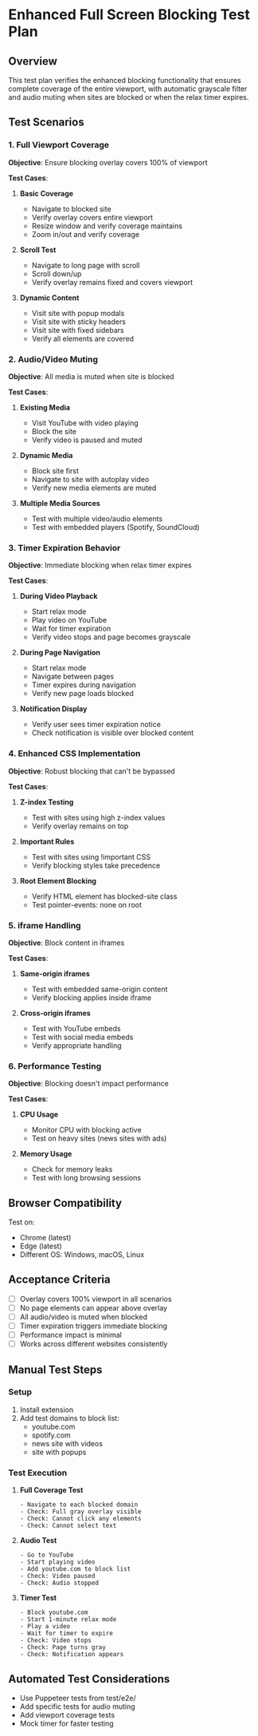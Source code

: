# Enhanced Full Screen Blocking Test Plan

## Overview
This test plan verifies the enhanced blocking functionality that ensures complete coverage of the entire viewport, with automatic grayscale filter and audio muting when sites are blocked or when the relax timer expires.

## Test Scenarios

### 1. Full Viewport Coverage
**Objective**: Ensure blocking overlay covers 100% of viewport

**Test Cases**:
1. **Basic Coverage**
   - Navigate to blocked site
   - Verify overlay covers entire viewport
   - Resize window and verify coverage maintains
   - Zoom in/out and verify coverage

2. **Scroll Test**
   - Navigate to long page with scroll
   - Scroll down/up
   - Verify overlay remains fixed and covers viewport

3. **Dynamic Content**
   - Visit site with popup modals
   - Visit site with sticky headers
   - Visit site with fixed sidebars
   - Verify all elements are covered

### 2. Audio/Video Muting
**Objective**: All media is muted when site is blocked

**Test Cases**:
1. **Existing Media**
   - Visit YouTube with video playing
   - Block the site
   - Verify video is paused and muted

2. **Dynamic Media**
   - Block site first
   - Navigate to site with autoplay video
   - Verify new media elements are muted

3. **Multiple Media Sources**
   - Test with multiple video/audio elements
   - Test with embedded players (Spotify, SoundCloud)

### 3. Timer Expiration Behavior
**Objective**: Immediate blocking when relax timer expires

**Test Cases**:
1. **During Video Playback**
   - Start relax mode
   - Play video on YouTube
   - Wait for timer expiration
   - Verify video stops and page becomes grayscale

2. **During Page Navigation**
   - Start relax mode
   - Navigate between pages
   - Timer expires during navigation
   - Verify new page loads blocked

3. **Notification Display**
   - Verify user sees timer expiration notice
   - Check notification is visible over blocked content

### 4. Enhanced CSS Implementation
**Objective**: Robust blocking that can't be bypassed

**Test Cases**:
1. **Z-index Testing**
   - Test with sites using high z-index values
   - Verify overlay remains on top

2. **Important Rules**
   - Test with sites using !important CSS
   - Verify blocking styles take precedence

3. **Root Element Blocking**
   - Verify HTML element has blocked-site class
   - Test pointer-events: none on root

### 5. iframe Handling
**Objective**: Block content in iframes

**Test Cases**:
1. **Same-origin iframes**
   - Test with embedded same-origin content
   - Verify blocking applies inside iframe

2. **Cross-origin iframes**
   - Test with YouTube embeds
   - Test with social media embeds
   - Verify appropriate handling

### 6. Performance Testing
**Objective**: Blocking doesn't impact performance

**Test Cases**:
1. **CPU Usage**
   - Monitor CPU with blocking active
   - Test on heavy sites (news sites with ads)

2. **Memory Usage**
   - Check for memory leaks
   - Test with long browsing sessions

## Browser Compatibility
Test on:
- Chrome (latest)
- Edge (latest)
- Different OS: Windows, macOS, Linux

## Acceptance Criteria
- [ ] Overlay covers 100% viewport in all scenarios
- [ ] No page elements can appear above overlay
- [ ] All audio/video is muted when blocked
- [ ] Timer expiration triggers immediate blocking
- [ ] Performance impact is minimal
- [ ] Works across different websites consistently

## Manual Test Steps

### Setup
1. Install extension
2. Add test domains to block list:
   - youtube.com
   - spotify.com
   - news site with videos
   - site with popups

### Test Execution
1. **Full Coverage Test**
   ```
   - Navigate to each blocked domain
   - Check: Full gray overlay visible
   - Check: Cannot click any elements
   - Check: Cannot select text
   ```

2. **Audio Test**
   ```
   - Go to YouTube
   - Start playing video
   - Add youtube.com to block list
   - Check: Video paused
   - Check: Audio stopped
   ```

3. **Timer Test**
   ```
   - Block youtube.com
   - Start 1-minute relax mode
   - Play a video
   - Wait for timer to expire
   - Check: Video stops
   - Check: Page turns gray
   - Check: Notification appears
   ```

## Automated Test Considerations
- Use Puppeteer tests from test/e2e/
- Add specific tests for audio muting
- Add viewport coverage tests
- Mock timer for faster testing